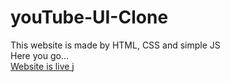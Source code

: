 # youTube-UI-Clone
This website is made by HTML, CSS and simple JS <br>
Here you go...<br>
<a href="https:/vidtube-playvideo.netlify.app">Website is live </a>
j

